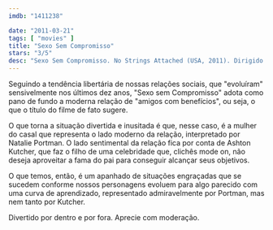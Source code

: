 ```yaml
---
imdb: "1411238"

date: "2011-03-21"
tags: [ "movies" ]
title: "Sexo Sem Compromisso"
stars: "3/5"
desc: "Sexo Sem Compromisso. No Strings Attached (USA, 2011). Dirigido por Ivan Reitman. Escrito por Elizabeth Meriwether, Michael Samonek, Elizabeth Meriwether. Com Natalie Portman, Ashton Kutcher, Kevin Kline, Cary Elwes, Greta Gerwig, Lake Bell, Olivia Thirlby, Ludacris, Jake Johnson."
---
```

Seguindo a tendência libertária de nossas relações sociais, que "evoluíram" sensivelmente nos últimos dez anos, "Sexo sem Compromisso" adota como pano de fundo a moderna relação de "amigos com benefícios", ou seja, o que o título do filme de fato sugere.

O que torna a situação divertida e inusitada é que, nesse caso, é a mulher do casal que representa o lado moderno da relação, interpretado por Natalie Portman. O lado sentimental da relação fica por conta de Ashton Kutcher, que faz o filho de uma celebridade que, clichês mode on, não deseja aproveitar a fama do pai para conseguir alcançar seus objetivos.

O que temos, então, é um apanhado de situações engraçadas que se sucedem conforme nossos personagens evoluem para algo parecido com uma curva de aprendizado, representado admiravelmente por Portman, mas nem tanto por Kutcher.

Divertido por dentro e por fora. Aprecie com moderação.
